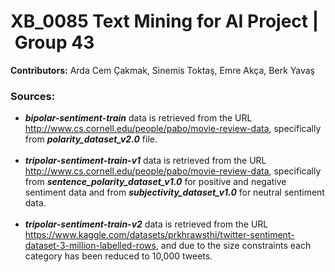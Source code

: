 # XB_0085 Text Mining for AI Project | Group 43

**Contributors:** Arda Cem Çakmak, Sinemis Toktaş, Emre Akça, Berk Yavaş <br/>
### Sources:<br/>
- ***bipolar-sentiment-train*** data is retrieved from the URL http://www.cs.cornell.edu/people/pabo/movie-review-data, specifically from ***polarity_dataset_v2.0*** file.<br/><br/>
- ***tripolar-sentiment-train-v1*** data is retrieved from the URL http://www.cs.cornell.edu/people/pabo/movie-review-data, specifically from ***sentence_polarity_dataset_v1.0*** for positive and negative sentiment data and from ***subjectivity_dataset_v1.0*** for neutral sentiment data.<br/><br/>
- ***tripolar-sentiment-train-v2*** data is retrieved from the URL https://www.kaggle.com/datasets/prkhrawsthi/twitter-sentiment-dataset-3-million-labelled-rows, and due to the size constraints each category has been reduced to 10,000 tweets. 